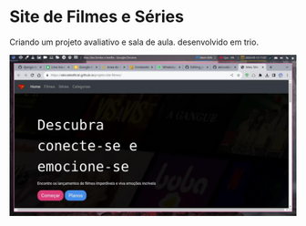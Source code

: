 # Site de Filmes e Séries

Criando um projeto avaliativo e sala de aula. desenvolvido em trio.

![captura de tela](./ArcoLinux-2023-05-13-1683986632_screenshot_1366x768.jpg)
